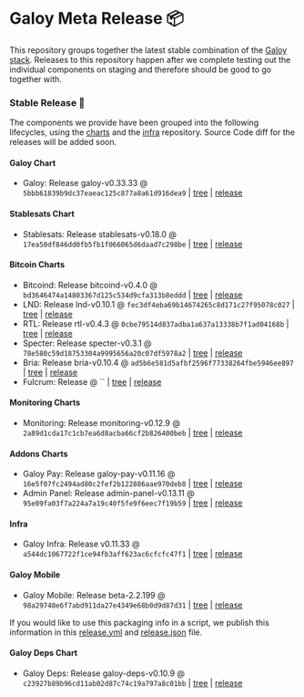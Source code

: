 # Galoy Meta Release 📦

This repository groups together the latest stable combination of the [Galoy stack](https://github.com/GaloyMoney/awesome-galoy#tech-components).
Releases to this repository happen after we complete testing out the individual components on staging and therefore should be good to go together with.

### Stable Release 🎉

The components we provide have been grouped into the following lifecycles, using the [charts](https://github.com/GaloyMoney/charts) and the [infra](https://github.com/GaloyMoney/galoy-infra) repository.
Source Code diff for the releases will be added soon.

#### Galoy Chart
- Galoy: Release galoy-v0.33.33 @ `5bbb61839b9dc37eaeac125c877a8a61d916dea9` | [tree](https://github.com/GaloyMoney/charts/tree/5bbb61839b9dc37eaeac125c877a8a61d916dea9/charts/galoy) | [release](https://github.com/GaloyMoney/charts/releases/tag/galoy-v0.33.33)

#### Stablesats Chart
- Stablesats: Release stablesats-v0.18.0 @ `17ea50df846dd0fb5fb1f066065d6daad7c298be` | [tree](https://github.com/GaloyMoney/charts/tree/17ea50df846dd0fb5fb1f066065d6daad7c298be/charts/stablesats) | [release](https://github.com/GaloyMoney/charts/releases/tag/stablesats-v0.18.0)

#### Bitcoin Charts
- Bitcoind: Release bitcoind-v0.4.0 @ `bd3646474a14803367d125c534d9cfa313b8eddd` | [tree](https://github.com/GaloyMoney/charts/tree/bd3646474a14803367d125c534d9cfa313b8eddd/charts/bitcoind) | [release](https://github.com/GaloyMoney/charts/releases/tag/bitcoind-v0.4.0)
- LND: Release lnd-v0.10.1 @ `fec3df4eba69b14674265c8d171c27f95078c027` | [tree](https://github.com/GaloyMoney/charts/tree/fec3df4eba69b14674265c8d171c27f95078c027/charts/lnd) | [release](https://github.com/GaloyMoney/charts/releases/tag/lnd-v0.10.1)
- RTL: Release rtl-v0.4.3 @ `0cbe79514d837adba1a637a13338b7f1ad04168b` | [tree](https://github.com/GaloyMoney/charts/tree/0cbe79514d837adba1a637a13338b7f1ad04168b/charts/rtl) | [release](https://github.com/GaloyMoney/charts/releases/tag/rtl-v0.4.3)
- Specter: Release specter-v0.3.1 @ `78e580c59d18753304a9995656a20c07df5978a2` | [tree](https://github.com/GaloyMoney/charts/tree/78e580c59d18753304a9995656a20c07df5978a2/charts/specter) | [release](https://github.com/GaloyMoney/charts/releases/tag/specter-v0.3.1)
- Bria: Release bria-v0.10.4 @ `ad5b6e581d5afbf2596f77338264fbe5946ee897` | [tree](https://github.com/GaloyMoney/charts/tree/ad5b6e581d5afbf2596f77338264fbe5946ee897/charts/bria) | [release](https://github.com/GaloyMoney/charts/releases/tag/bria-v0.10.4)
- Fulcrum: Release  @ `` | [tree](https://github.com/GaloyMoney/charts/tree//charts/fulcrum) | [release](https://github.com/GaloyMoney/charts/releases/tag/)

#### Monitoring Charts
- Monitoring: Release monitoring-v0.12.9 @ `2a89d1cda17c1cb7ea6d8acba66cf2b826400beb` | [tree](https://github.com/GaloyMoney/charts/tree/2a89d1cda17c1cb7ea6d8acba66cf2b826400beb/charts/monitoring) | [release](https://github.com/GaloyMoney/charts/releases/tag/monitoring-v0.12.9)

#### Addons Charts
- Galoy Pay: Release galoy-pay-v0.11.16 @ `16e5f07fc2494ad80c2fef2b122886aae970deb8` | [tree](https://github.com/GaloyMoney/charts/tree/16e5f07fc2494ad80c2fef2b122886aae970deb8/charts/galoy-pay) | [release](https://github.com/GaloyMoney/charts/releases/tag/galoy-pay-v0.11.16)
- Admin Panel: Release admin-panel-v0.13.11 @ `95e09fa03f7a224a7a19c40f5fe9f6eec7f19b59` | [tree](https://github.com/GaloyMoney/charts/tree/95e09fa03f7a224a7a19c40f5fe9f6eec7f19b59/charts/admin-panel) | [release](https://github.com/GaloyMoney/charts/releases/tag/admin-panel-v0.13.11)

#### Infra

- Galoy Infra: Release v0.11.33 @ `a544dc1067722f1ce94fb3aff623ac6cfcfc47f1` | [tree](https://github.com/GaloyMoney/galoy-infra/tree/a544dc1067722f1ce94fb3aff623ac6cfcfc47f1) | [release](https://github.com/GaloyMoney/galoy-infra/releases/tag/v0.11.33)

#### Galoy Mobile

- Galoy Mobile: Release beta-2.2.199 @ `98a29748e6f7abd911da27e4349e68b0d9d87d31` | [tree](https://github.com/GaloyMoney/galoy-mobile/tree/98a29748e6f7abd911da27e4349e68b0d9d87d31) | [release](https://github.com/GaloyMoney/galoy-mobile/releases/tag/beta-2.2.199)

If you would like to use this packaging info in a script, we publish this information in this [release.yml](./release.yml) and [release.json](./release.json) file.

#### Galoy Deps Chart
- Galoy Deps: Release galoy-deps-v0.10.9 @ `c23927b89b96cd11ab02d87c74c19a797a8c01bb` | [tree](https://github.com/GaloyMoney/charts/tree/c23927b89b96cd11ab02d87c74c19a797a8c01bb/charts/galoy-deps) | [release](https://github.com/GaloyMoney/charts/releases/tag/galoy-deps-v0.10.9)
